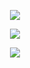 <p align="center">
  <a href="https://github.com/hekailiu-2512">
    <img src="https://github-readme-stats.vercel.app/api?username=hekailiu-2512&count_private=true&show_icons=true&&include_all_commits=true&theme=tokyonight" />
  </a>
</p>

<p align="center">
  <a href="https://github.com/hekailiu-2512">
    <img src="https://github-readme-stats.vercel.app/api/top-langs/?username=hekailiu-2512&layout=compact&theme=tokyonight" />
  </a>
</p>

<p align="center">
  <a href="https://github.com/hekailiu-2512">
    <img src="https://github-readme-stats.vercel.app/api/pin/?username=hekailiu-2512&repo=heli&show_owner=true&theme=tokyonight" />
  </a>
</p>